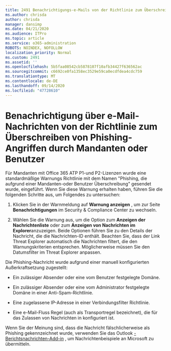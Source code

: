 ```yaml
---
title: 2491 Benachrichtigungs-e-Mails von der Richtlinie zum Überschreiben von Phishing-Angriffen durch Mandanten oder Benutzer
ms.author: chrisda
author: chrisda
manager: dansimp
ms.date: 04/21/2020
ms.audience: ITPro
ms.topic: article
ms.service: o365-administration
ROBOTS: NOINDEX, NOFOLLOW
localization_priority: Normal
ms.custom: 2491
ms.assetid: ''
ms.openlocfilehash: 5b5faa08542cb5878107f10afb34427f636562ac
ms.sourcegitcommit: c6692ce0fa1358ec3529e59ca0ecdfdea4cdc759
ms.translationtype: MT
ms.contentlocale: de-DE
ms.lasthandoff: 09/14/2020
ms.locfileid: "47728610"
---
```

# <a name="alert-email-messages-from-the-phish-delivered-due-to-tenant-or-user-override-policy"></a>Benachrichtigung über e-Mail-Nachrichten von der Richtlinie zum Überschreiben von Phishing-Angriffen durch Mandanten oder Benutzer

Für Mandanten mit Office 365 ATP P1-und P2-Lizenzen wurde eine standardmäßige Warnungs Richtlinie mit dem Namen "Phishing, die aufgrund einer Mandanten-oder Benutzer Überschreibung" gesendet wurde, eingeführt. Wenn Sie diese Warnung erhalten haben, führen Sie die folgenden Schritte aus, um Folgendes zu untersuchen:

1. Klicken Sie in der Warnmeldung auf **Warnung anzeigen** , um zur Seite **Benachrichtigungen** im Security & Compliance Center zu wechseln.

2. Wählen Sie die Warnung aus, um die Option zum **Anzeigen der Nachrichtenliste** oder zum **Anzeigen von Nachrichten im Explorer**anzuzeigen. Beide Optionen führen Sie zu den Details der Nachricht, die die Nachrichten-ID enthält. Beachten Sie, dass der Link Threat Explorer automatisch die Nachrichten filtert, die den Warnungskriterien entsprechen. Möglicherweise müssen Sie den Datumsfilter im Threat Explorer anpassen.

Die Phishing-Nachricht wurde aufgrund einer manuell konfigurierten Außerkraftsetzung zugestellt:

- Ein zulässiger Absender oder eine vom Benutzer festgelegte Domäne.

- Ein zulässiger Absender oder eine vom Administrator festgelegte Domäne in einer Anti-Spam-Richtlinie.

- Eine zugelassene IP-Adresse in einer Verbindungsfilter Richtlinie.

- Eine e-Mail-Fluss Regel (auch als Transportregel bezeichnet), die für das Zulassen von Nachrichten in konfiguriert ist.

Wenn Sie der Meinung sind, dass die Nachricht fälschlicherweise als Phishing gekennzeichnet wurde, verwenden Sie das Outlook [-Berichtsnachrichten-Add-in](https://support.office.com/article/b5caa9f1-cdf3-4443-af8c-ff724ea719d2) , um Nachrichtenbeispiele an Microsoft zu übermitteln.
